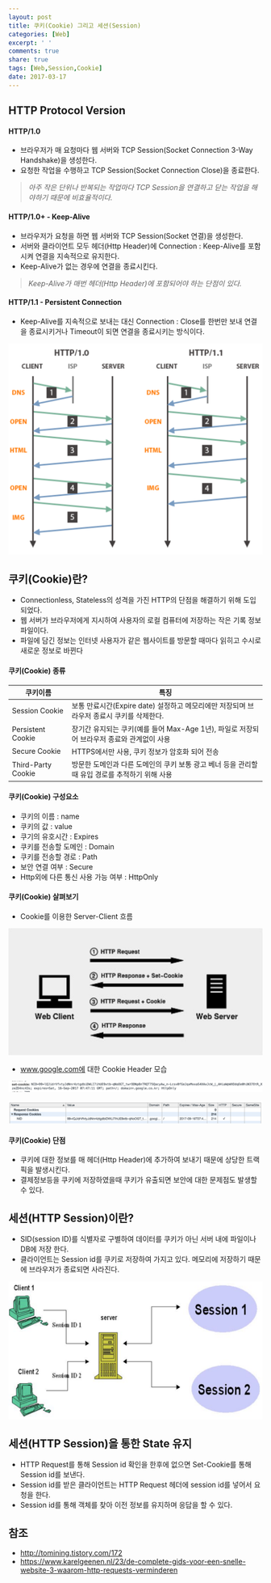 ```yaml
---
layout: post
title: 쿠키(Cookie) 그리고 세션(Session)
categories: [Web]
excerpt: ' '
comments: true
share: true
tags: [Web,Session,Cookie]
date: 2017-03-17
---
```


## HTTP Protocol Version

#### HTTP/1.0
- 브라우저가 매 요청마다 웹 서버와 TCP Session(Socket Connection 3-Way Handshake)을 생성한다.
- 요청한 작업을 수행하고 TCP Session(Socket Connection Close)을 종료한다.

> *아주 작은 단위나 반복되는 작업마다 TCP Session을 연결하고 닫는 작업을 해야하기 때문에 비효율적이다.*

#### HTTP/1.0+ - Keep-Alive
- 브라우저가 요청을 하면 웹 서버와 TCP Session(Socket 연결)을 생성한다.
- 서버와 클라이언트 모두 헤더(Http Header)에 Connection : Keep-Alive를 포함시켜 연결을 지속적으로 유지한다.
- Keep-Alive가 없는 경우에 연결을 종료시킨다.

> *Keep-Alive가 매번 헤더(Http Header)에 포함되어야 하는 단점이 있다.*

#### HTTP/1.1 - Persistent Connection
- Keep-Alive를 지속적으로 보내는 대신 Connection : Close를 한번만 보내 연결을 종료시키거나 Timeout이 되면 연결을 종료시키는 방식이다.

![No Image](/assets/20170317/1.PNG)

## 쿠키(Cookie)란?
- Connectionless, Stateless의 성격을 가진 HTTP의 단점을 해결하기 위해 도입되었다.
- 웹 서버가 브라우저에게 지시하여 사용자의 로컬 컴퓨터에 저장하는 작은 기록 정보 파일이다.
- 파일에 담긴 정보는 인터넷 사용자가 같은 웹사이트를 방문할 때마다 읽히고 수시로 새로운 정보로 바뀐다

#### 쿠키(Cookie) 종류
쿠키이름 | 특징
--------------- | ---------------
Session Cookie | 보통 만료시간(Expire date) 설정하고 메모리에만 저장되며 브라우저 종료시 쿠키를 삭제한다.
Persistent Cookie | 장기간 유지되는 쿠키(예를 들어 Max-Age 1년), 파일로 저장되어 브라우저 종료와 관계없이 사용
Secure Cookie | HTTPS에서만 사용, 쿠키 정보가 암호화 되어 전송
Third-Party Cookie | 방문한 도메인과 다른 도메인의 쿠키 보통 광고 베너 등을 관리할 때 유입 경로를 추적하기 위해 사용

#### 쿠키(Cookie) 구성요소
- 쿠키의 이름 : name
- 쿠키의 값 : value
- 쿠기의 유호시간 : Expires
- 쿠키를 전송할 도메인 : Domain
- 쿠키를 전송할 경로 : Path
- 보안 연결 여부 : Secure
- Http외에 다른 통신 사용 가능 여부 : HttpOnly

#### 쿠키(Cookie) 살펴보기
- Cookie를 이용한 Server-Client 흐름

![No Image](/assets/20170317/2.PNG)

- www.google.com에 대한 Cookie Header 모습

![No Image](/assets/20170317/3.PNG)

![No Image](/assets/20170317/4.PNG)

#### 쿠키(Cookie) 단점
- 쿠키에 대한 정보를 매 헤더(Http Header)에 추가하여 보내기 때문에 상당한 트랙픽을 발생시킨다.
- 결제정보등을 쿠키에 저장하였을때 쿠키가 유출되면 보안에 대한 문제점도 발생할 수 있다.

## 세션(HTTP Session)이란?
- SID(session ID)를 식별자로 구별하여 데이터를 쿠키가 아닌 서버 내에 파일이나 DB에 저장 한다.
- 클라이언트는 Session id를 쿠키로 저장하여 가지고 있다. 메모리에 저장하기 때문에 브라우저가 종료되면 사라진다.

![No Image](/assets/20170317/5.PNG)

## 세션(HTTP Session)을 통한 State 유지
- HTTP Request를 통해 Session id 확인을 한후에 없으면 Set-Cookie를 통해 Session id를 보낸다.
- Session id를 받은 클라이언트는 HTTP Request 헤더에 session id를 넣어서 요청을 한다.
- Session id를 통해 객체를 찾아 이전 정보를 유지하며 응답을 할 수 있다.

## 참조
- <http://tomining.tistory.com/172>
- <https://www.karelgeenen.nl/23/de-complete-gids-voor-een-snelle-website-3-waarom-http-requests-verminderen>

